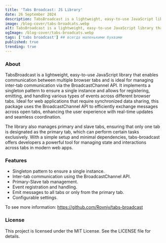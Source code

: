 ```yaml
---
title: 'Tabs Broadcast: JS Library'
date: 26 September 2024
description: TabsBroadcast is a lightweight, easy-to-use JavaScript library that enables communication between multiple browser tabs.
image: /blog-cover/tabs-broadcats.webp
alt: TabsBroadcast is a lightweight, easy-to-use JavaScript library that enables communication between multiple browser tabs.
ogImage: /blog-cover/tabs-broadcats.webp
tags: ['tabs broadcast'] ## всегда маленькими буквами
published: true
trending: true
---
```


### About

TabsBroadcast is a lightweight, easy-to-use JavaScript library that enables communication between multiple browser tabs and is ideal for managing inter-tab communication via the BroadcastChannel API. It implements a singleton pattern to ensure a single instance and allows for registering, emitting, and handling various types of events across different browser tabs. Ideal for web applications that require synchronized data sharing, this package uses the BroadcastChannel API to efficiently exchange messages across open tabs, enhancing the user experience with real-time updates and seamless coordination. 

The library also manages primary and slave tabs, ensuring that only one tab is designated as the primary tab, which can perform certain tasks exclusively. With a simple setup and minimal dependencies, tabs-broadcast offers developers a powerful tool for managing state and interactions across tabs in modern web apps.

### Features

- Singleton pattern to ensure a single instance.
- Inter-tab communication using the BroadcastChannel API.
- Primary-Slave tab management.
- Event registration and handling.
- Emit messages to all tabs or only from the primary tab.
- Configurable settings.

To see more information: https://github.com/Rovniy/tabs-broadcast

### License

This project is licensed under the MIT License. See the LICENSE file for details.
